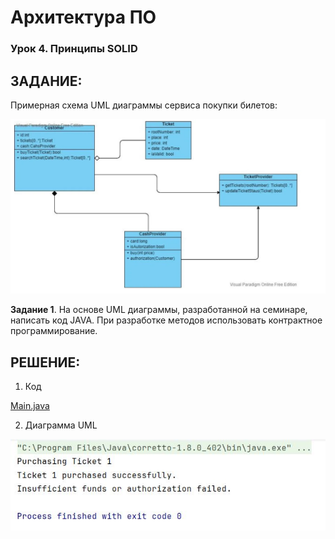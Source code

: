 # Архитектура ПО
### Урок 4. Принципы SOLID

## ЗАДАНИЕ:
Примерная схема UML диаграммы сервиса покупки билетов:

 ![UML - диаграмма](01.jpg)

**Задание 1**. На основе UML диаграммы, разработанной на семинаре, написать код JAVA. 
При разработке методов использовать контрактное программирование.


## РЕШЕНИЕ:

1. Код

[Main.java](/tree/main/src/main/java/org/example)

2. Диаграмма UML

 ![Скриншот выполнения кода](02.jpg)
